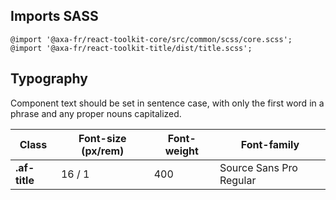 ## Imports SASS

```
@import '@axa-fr/react-toolkit-core/src/common/scss/core.scss';
@import '@axa-fr/react-toolkit-title/dist/title.scss';
```

## Typography

Component text should be set in sentence case, with only the first word in a phrase and any proper nouns capitalized.

| Class         | Font-size (px/rem) | Font-weight | Font-family             |
| ------------- | ------------------ | ----------- | ----------------------- |
| **.af-title** | 16 / 1             | 400         | Source Sans Pro Regular |
